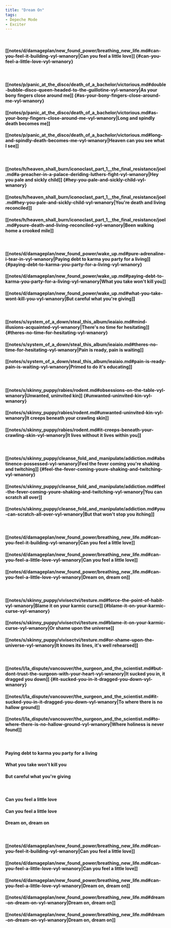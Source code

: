 ```yaml
---
title: "Dream On"
tags:
- Depeche Mode
- Exciter
---
```

&nbsp;
#### [[notes/d/damageplan/new_found_power/breathing_new_life.md#can-you-feel-it-building-vyl-wnanory|Can you feel a little love]] {#can-you-feel-a-little-love-vyl-wnanory}
&nbsp;
#### [[notes/p/panic_at_the_disco/death_of_a_bachelor/victorious.md#double-bubble-disco-queen-headed-to-the-guillotine-vyl-wnanory|As your bony fingers close around me]] {#as-your-bony-fingers-close-around-me-vyl-wnanory}
#### [[notes/p/panic_at_the_disco/death_of_a_bachelor/victorious.md#as-your-bony-fingers-close-around-me-vyl-wnanory|Long and spindly death becomes me]]
#### [[notes/p/panic_at_the_disco/death_of_a_bachelor/victorious.md#long-and-spindly-death-becomes-me-vyl-wnanory|Heaven can you see what I see]]
&nbsp;
#### [[notes/h/heaven_shall_burn/iconoclast_part_1__the_final_resistance/joel.md#a-preacher-in-a-palace-deriding-luthers-fight-vyl-wnanory|Hey you pale and sickly child]] {#hey-you-pale-and-sickly-child-vyl-wnanory}
#### [[notes/h/heaven_shall_burn/iconoclast_part_1__the_final_resistance/joel.md#hey-you-pale-and-sickly-child-vyl-wnanory|You're death and living reconciled]]
#### [[notes/h/heaven_shall_burn/iconoclast_part_1__the_final_resistance/joel.md#youre-death-and-living-reconciled-vyl-wnanory|Been walking home a crooked mile]]
&nbsp;
#### [[notes/d/damageplan/new_found_power/wake_up.md#pure-adrenaline-i-tear-in-vyl-wnanory|Paying debt to karma you party for a living]] {#paying-debt-to-karma-you-party-for-a-living-vyl-wnanory}
#### [[notes/d/damageplan/new_found_power/wake_up.md#paying-debt-to-karma-you-party-for-a-living-vyl-wnanory|What you take won't kill you]]
#### [[notes/d/damageplan/new_found_power/wake_up.md#what-you-take-wont-kill-you-vyl-wnanory|But careful what you're giving]]
&nbsp;
#### [[notes/s/system_of_a_down/steal_this_album/ieaiaio.md#mind-illusions-acquainted-vyl-wnanory|There's no time for hesitating]] {#theres-no-time-for-hesitating-vyl-wnanory}
#### [[notes/s/system_of_a_down/steal_this_album/ieaiaio.md#theres-no-time-for-hesitating-vyl-wnanory|Pain is ready, pain is waiting]]
#### [[notes/s/system_of_a_down/steal_this_album/ieaiaio.md#pain-is-ready-pain-is-waiting-vyl-wnanory|Primed to do it's educating]]
&nbsp;
#### [[notes/s/skinny_puppy/rabies/rodent.md#obsessions-on-the-table-vyl-wnanory|Unwanted, uninvited kin]] {#unwanted-uninvited-kin-vyl-wnanory}
#### [[notes/s/skinny_puppy/rabies/rodent.md#unwanted-uninvited-kin-vyl-wnanory|It creeps beneath your crawling skin]]
#### [[notes/s/skinny_puppy/rabies/rodent.md#it-creeps-beneath-your-crawling-skin-vyl-wnanory|It lives without it lives within you]]
&nbsp;
#### [[notes/s/skinny_puppy/cleanse_fold_and_manipulate/addiction.md#abstinence-possessed-vyl-wnanory|Feel the fever coming you're shaking and twitching]] {#feel-the-fever-coming-youre-shaking-and-twitching-vyl-wnanory}
#### [[notes/s/skinny_puppy/cleanse_fold_and_manipulate/addiction.md#feel-the-fever-coming-youre-shaking-and-twitching-vyl-wnanory|You can scratch all over]]
#### [[notes/s/skinny_puppy/cleanse_fold_and_manipulate/addiction.md#you-can-scratch-all-over-vyl-wnanory|But that won't stop you itching]]
&nbsp;
#### [[notes/d/damageplan/new_found_power/breathing_new_life.md#can-you-feel-it-building-vyl-wnanory|Can you feel a little love]]
#### [[notes/d/damageplan/new_found_power/breathing_new_life.md#can-you-feel-a-little-love-vyl-wnanory|Can you feel a little love]]
#### [[notes/d/damageplan/new_found_power/breathing_new_life.md#can-you-feel-a-little-love-vyl-wnanory|Dream on, dream on]]
&nbsp;
#### [[notes/s/skinny_puppy/vivisectvi/testure.md#force-the-point-of-habit-vyl-wnanory|Blame it on your karmic curse]] {#blame-it-on-your-karmic-curse-vyl-wnanory}
#### [[notes/s/skinny_puppy/vivisectvi/testure.md#blame-it-on-your-karmic-curse-vyl-wnanory|Or shame upon the universe]]
#### [[notes/s/skinny_puppy/vivisectvi/testure.md#or-shame-upon-the-universe-vyl-wnanory|It knows its lines, it's well rehearsed]]
&nbsp;
#### [[notes/l/la_dispute/vancouver/the_surgeon_and_the_scientist.md#but-dont-trust-the-surgeon-with-your-heart-vyl-wnanory|It sucked you in, it dragged you down]] {#it-sucked-you-in-it-dragged-you-down-vyl-wnanory}
#### [[notes/l/la_dispute/vancouver/the_surgeon_and_the_scientist.md#it-sucked-you-in-it-dragged-you-down-vyl-wnanory|To where there is no hallow ground]]
#### [[notes/l/la_dispute/vancouver/the_surgeon_and_the_scientist.md#to-where-there-is-no-hallow-ground-vyl-wnanory|Where holiness is never found]]
&nbsp;
#### Paying debt to karma you party for a living
#### What you take won't kill you
#### But careful what you're giving
&nbsp;
#### Can you feel a little love
#### Can you feel a little love
#### Dream on, dream on
&nbsp;
#### [[notes/d/damageplan/new_found_power/breathing_new_life.md#can-you-feel-it-building-vyl-wnanory|Can you feel a little love]]
#### [[notes/d/damageplan/new_found_power/breathing_new_life.md#can-you-feel-a-little-love-vyl-wnanory|Can you feel a little love]]
#### [[notes/d/damageplan/new_found_power/breathing_new_life.md#can-you-feel-a-little-love-vyl-wnanory|Dream on, dream on]]
#### [[notes/d/damageplan/new_found_power/breathing_new_life.md#dream-on-dream-on-vyl-wnanory|Dream on, dream on]]
#### [[notes/d/damageplan/new_found_power/breathing_new_life.md#dream-on-dream-on-vyl-wnanory|Dream on, dream on]]
